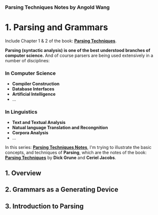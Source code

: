 ### Parsing Techniques Notes by Angold Wang

# 1. Parsing and Grammars 

Include Chapter 1 & 2 of the book: **[Parsing Techniques](ParsingTechniques.pdf)**.

**Parsing (syntactic analysis) is one of the best understood branches of computer science.** And of course parsers are being used extensively in a number of disciplines:

### In Computer Science
* **Compiler Construction**
* **Database Interfaces**
* **Artificial Intelligence**
* ...

### In Linguistics
* **Text and Textual Analysis**
* **Natual language Translation and Recongnition**
* **Corpora Analysis**
* ...

In this series: **[Parsing Techniques Notes](https://angold4.org/cs/)**, I'm trying to illustrate the basic concepts, and techniques of **Parsing**, which are the notes of the book: **[Parsing Techniques](ParsingTechniques.pdf)** by **Dick Grune** and **Ceriel Jacobs**.

## 1. Overview

## 2. Grammars as a Generating Device

## 3. Introduction to Parsing
